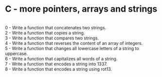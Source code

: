 <h1>C - more pointers, arrays and strings</h1><br />
0 - Write a function that concatenates two strings.<br />
2 - Write a function that copies a string.<br />
3 - Write a function that compares two strings.<br />
4 - Write a function that reverses the content of an array of integers.<br />
5 - Write a function that changes all lowercase letters of a string to uppercase.<br />
6 - Write a function that capitalizes all words of a string.<br />
7 - Write a function that encodes a string into 1337.<br />
8 - Write a function that encodes a string using rot13.<br />
